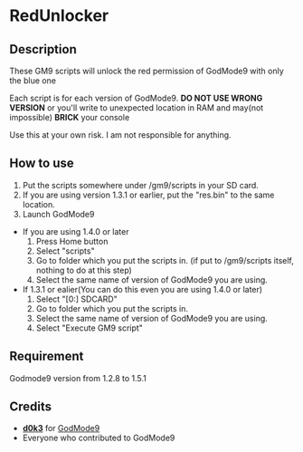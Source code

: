 # RedUnlocker
## Description
These GM9 scripts will unlock the red permission of GodMode9 with only the blue one

Each script is for each version of GodMode9. __DO NOT USE WRONG VERSION__ or you'll write to unexpected location in RAM and may(not impossible) **BRICK** your console

Use this at your own risk. I am not responsible for anything.

## How to use
1) Put the scripts somewhere under /gm9/scripts in your SD card.
2) If you are using version 1.3.1 or earlier, put the "res.bin" to the same location.
3) Launch GodMode9
- If you are using 1.4.0 or later
    1) Press Home button
    2) Select "scripts"
    3) Go to folder which you put the scripts in. (if put to /gm9/scripts itself, nothing to do at this step)
    4) Select the same name of version of GodMode9 you are using.
- If 1.3.1 or ealier(You can do this even you are using 1.4.0 or later)
    1) Select "[0:] SDCARD"
    2) Go to folder which you put the scripts in.
    3) Select the same name of version of GodMode9 you are using.
    4) Select "Execute GM9 script"

## Requirement
Godmode9 version from 1.2.8 to 1.5.1

## Credits
- [__d0k3__](https://github.com/d0k3) for [GodMode9](https://github.com/d0k3/GodMode9) 
- Everyone who contributed to GodMode9
